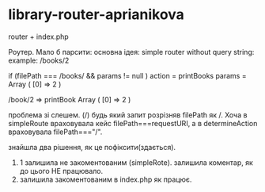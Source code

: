 # library-router-aprianikova
router + index.php

Роутер. Мало б парсити:
основна ідея:
simple router without query string: example:  /books/2

if (filePath === /books/ && params != null ) 
action = printBooks
params = Array ( [0] => 2 ) 

/book/2 => printBook Array ( [0] => 2 ) 

проблема зі слешем. (/)
будь який запит розрізняв filePath як /.
Хоча в  simpleRoute враховувала кейс filePath===requestURI, а в determineAction враховувала filePath==="/".

знайшла два рішення, як це пофіксити(здається). 
1) 1 залишила не закоментованим (simpleRote). залишила коментар, як до цього НЕ працювало.
2) залишила закоментованим в index.php як працює.
